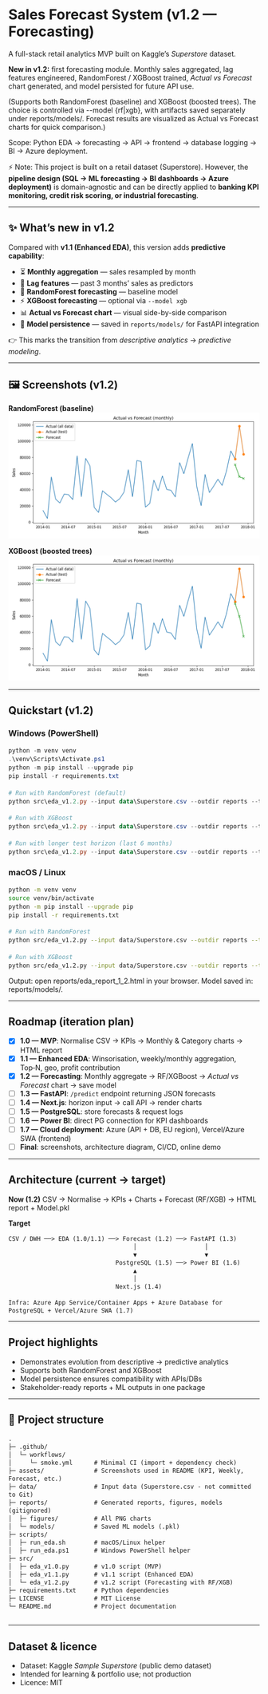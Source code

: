 # Sales Forecast System (v1.2 — Forecasting)

A full-stack retail analytics MVP built on Kaggle’s *Superstore* dataset.  

**New in v1.2:** first forecasting module. Monthly sales aggregated, lag features engineered, RandomForest / XGBoost trained, *Actual vs Forecast* chart generated, and model persisted for future API use.  

(Supports both RandomForest (baseline) and XGBoost (boosted trees).
The choice is controlled via --model {rf|xgb}, with artifacts saved separately under reports/models/.
Forecast results are visualized as Actual vs Forecast charts for quick comparison.)

Scope: Python EDA → forecasting → API → frontend → database logging → BI → Azure deployment.

⚡ Note: This project is built on a retail dataset (Superstore). However, the **pipeline design (SQL → ML forecasting → BI dashboards → Azure deployment)** is domain-agnostic and can be directly applied to **banking KPI monitoring, credit risk scoring, or industrial forecasting**.  


---

## ✨ What’s new in v1.2

Compared with **v1.1 (Enhanced EDA)**, this version adds **predictive capability**:

- ⏳ **Monthly aggregation** — sales resampled by month  
- 🔁 **Lag features** — past 3 months’ sales as predictors  
- 🌲 **RandomForest forecasting** — baseline model  
- ⚡ **XGBoost forecasting** — optional via `--model xgb`  
- 📊 **Actual vs Forecast chart** — visual side-by-side comparison  
- 💾 **Model persistence** — saved in `reports/models/` for FastAPI integration  

👉 This marks the transition from *descriptive analytics* → *predictive modeling*.

---

## 🖼️ Screenshots (v1.2)

**RandomForest (baseline)** 
![Forecast vs Actual(RF)](assets/forecast_vs_actual(RF).png)

**XGBoost (boosted trees)**
![Forecast vs Actual(XGBoost)](assets/forecast_vs_actual(XG).png)

---

## Quickstart (v1.2)

### Windows (PowerShell)
```powershell
python -m venv venv
.\venv\Scripts\Activate.ps1
python -m pip install --upgrade pip
pip install -r requirements.txt

# Run with RandomForest (default)
python src\eda_v1.2.py --input data\Superstore.csv --outdir reports --title "Retail EDA — MVP 1.2"

# Run with XGBoost
python src\eda_v1.2.py --input data\Superstore.csv --outdir reports --title "Retail EDA — MVP 1.2 (XGBoost)" --model xgb

# Run with longer test horizon (last 6 months)
python src\eda_v1.2.py --input data\Superstore.csv --outdir reports --title "Retail EDA — MVP 1.2 (XGB, 6m test)" --model xgb --horizon 6


```

### macOS / Linux
```bash
python -m venv venv
source venv/bin/activate
python -m pip install --upgrade pip
pip install -r requirements.txt

# Run with RandomForest
python src/eda_v1.2.py --input data/Superstore.csv --outdir reports --title "Retail EDA — MVP 1.2"

# Run with XGBoost
python src/eda_v1.2.py --input data/Superstore.csv --outdir reports --title "Retail EDA — MVP 1.2 (XGBoost)" --model xgb


```

Output: open reports/eda_report_1_2.html in your browser.
Model saved in: reports/models/.

---

## Roadmap (iteration plan)

- [x] **1.0 — MVP**: Normalise CSV → KPIs → Monthly & Category charts → HTML report
- [x] **1.1 — Enhanced EDA**: Winsorisation, weekly/monthly aggregation, Top‑N, geo, profit contribution
- [x] **1.2 — Forecasting**: Monthly aggregate → RF/XGBoost → *Actual vs Forecast* chart → save model
- [ ] **1.3 — FastAPI**: `/predict` endpoint returning JSON forecasts
- [ ] **1.4 — Next.js**: horizon input → call API → render charts
- [ ] **1.5 — PostgreSQL**: store forecasts & request logs
- [ ] **1.6 — Power BI**: direct PG connection for KPI dashboards
- [ ] **1.7 — Cloud deployment**: Azure (API + DB, EU region), Vercel/Azure SWA (frontend)
- [ ] **Final**: screenshots, architecture diagram, CI/CD, online demo

---

## Architecture (current → target)

**Now (1.2)**
CSV → Normalise → KPIs + Charts + Forecast (RF/XGB) → HTML report + Model.pkl

**Target**  
```text
CSV / DWH ──> EDA (1.0/1.1) ──> Forecast (1.2) ──> FastAPI (1.3)
                                   │                   │
                                   ▼                   ▼
                              PostgreSQL (1.5) ──> Power BI (1.6)
                                   ▲
                                   │
                              Next.js (1.4)

Infra: Azure App Service/Container Apps + Azure Database for PostgreSQL + Vercel/Azure SWA (1.7)
```

---

## Project highlights

- Demonstrates evolution from descriptive → predictive analytics
- Supports both RandomForest and XGBoost
- Model persistence ensures compatibility with APIs/DBs
- Stakeholder-ready reports + ML outputs in one package

---

## 📂 Project structure

```text
.
├─ .github/
│  └─ workflows/
│     └─ smoke.yml      # Minimal CI (import + dependency check)
├─ assets/              # Screenshots used in README (KPI, Weekly, Forecast, etc.)
├─ data/                # Input data (Superstore.csv - not committed to Git)
├─ reports/             # Generated reports, figures, models (gitignored)
│  ├─ figures/          # All PNG charts
│  └─ models/           # Saved ML models (.pkl)
├─ scripts/
│  ├─ run_eda.sh        # macOS/Linux helper
│  ├─ run_eda.ps1       # Windows PowerShell helper
├─ src/
│  ├─ eda_v1.0.py       # v1.0 script (MVP)
│  ├─ eda_v1.1.py       # v1.1 script (Enhanced EDA)
│  └─ eda_v1.2.py       # v1.2 script (Forecasting with RF/XGB)
├─ requirements.txt     # Python dependencies
├─ LICENSE              # MIT License
└─ README.md            # Project documentation


```

---

## Dataset & licence

- Dataset: Kaggle *Sample Superstore* (public demo dataset)
- Intended for learning & portfolio use; not production
- Licence: MIT
